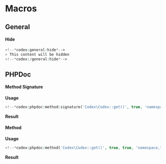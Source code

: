 <!--
title: Macros
-->

# Macros

## General
#### Hide
```php
<!--*codex:general:hide*-->
> This content will be hidden
<!--*codex:/general:hide*-->
```

## PHPDoc
#### Method Signature

**Usage**
```php
<!--*codex:phpdoc:method:signature('Codex\Codex::get()', true, 'namespace,tags')*-->
````
<!--*codex:phpdoc:method('Codex\Addon\Phpdoc\PhpdocMacros::methodSignature()', true, true, 'namespace,tags')*-->

**Result**
<!--*codex:phpdoc:method:signature('Codex\Codex::get()', true, 'namespace,tags')*-->


#### Method

**Usage**
```php
<!--*codex:phpdoc:method('Codex\Codex::get()', true, true, 'namespace,tags')*-->
````
<!--*codex:phpdoc:method('Codex\Addon\Phpdoc\PhpdocMacros::method()', true, true, 'namespace,tags')*-->

**Result**
<!--*codex:phpdoc:method('Codex\Codex::get()', true, true, 'namespace,tags')*-->
